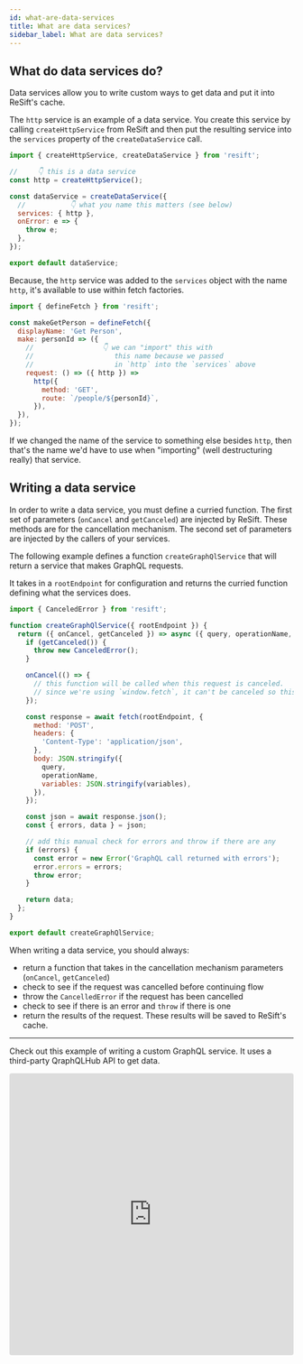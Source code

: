 ```yaml
---
id: what-are-data-services
title: What are data services?
sidebar_label: What are data services?
---
```


## What do data services do?

Data services allow you to write custom ways to get data and put it into ReSift's cache.

The `http` service is an example of a data service. You create this service by calling `createHttpService` from ReSift and then put the resulting service into the `services` property of the `createDataService` call.

```js
import { createHttpService, createDataService } from 'resift';

//     👇 this is a data service
const http = createHttpService();

const dataService = createDataService({
  //           👇 what you name this matters (see below)
  services: { http },
  onError: e => {
    throw e;
  },
});

export default dataService;
```

Because, the `http` service was added to the `services` object with the name `http`, it's available to use within fetch factories.

```js
import { defineFetch } from 'resift';

const makeGetPerson = defineFetch({
  displayName: 'Get Person',
  make: personId => ({
    //                 👇 we can "import" this with
    //                    this name because we passed
    //                    in `http` into the `services` above
    request: () => ({ http }) =>
      http({
        method: 'GET',
        route: `/people/${personId}`,
      }),
  }),
});
```

If we changed the name of the service to something else besides `http`, then that's the name we'd have to use when "importing" (well destructuring really) that service.

## Writing a data service

In order to write a data service, you must define a curried function. The first set of parameters (`onCancel` and `getCanceled`) are injected by ReSift. These methods are for the cancellation mechanism. The second set of parameters are injected by the callers of your services.

The following example defines a function `createGraphQlService` that will return a service that makes GraphQL requests.

It takes in a `rootEndpoint` for configuration and returns the curried function defining what the services does.

```js
import { CanceledError } from 'resift';

function createGraphQlService({ rootEndpoint }) {
  return ({ onCancel, getCanceled }) => async ({ query, operationName, variables }) => {
    if (getCanceled()) {
      throw new CanceledError();
    }

    onCancel(() => {
      // this function will be called when this request is canceled.
      // since we're using `window.fetch`, it can't be canceled so this does nothing for now
    });

    const response = await fetch(rootEndpoint, {
      method: 'POST',
      headers: {
        'Content-Type': 'application/json',
      },
      body: JSON.stringify({
        query,
        operationName,
        variables: JSON.stringify(variables),
      }),
    });

    const json = await response.json();
    const { errors, data } = json;

    // add this manual check for errors and throw if there are any
    if (errors) {
      const error = new Error('GraphQL call returned with errors');
      error.errors = errors;
      throw error;
    }

    return data;
  };
}

export default createGraphQlService;
```

When writing a data service, you should always:

- return a function that takes in the cancellation mechanism parameters (`onCancel`, `getCanceled`)
- check to see if the request was cancelled before continuing flow
- throw the `CancelledError` if the request has been cancelled
- check to see if there is an error and `throw` if there is one
- return the results of the request. These results will be saved to ReSift's cache.

---

Check out this example of writing a custom GraphQL service. It uses a third-party QraphQLHub API to get data.

<iframe src="https://codesandbox.io/embed/amazing-pond-jepp5?fontsize=14"
  style="width:100%; height:500px; border:0; border-radius: 4px; overflow:hidden;"
  title="Custom GraphQL Service"
  allow="geolocation; microphone; camera; midi; vr; accelerometer; gyroscope; payment; ambient-light-sensor; encrypted-media; usb"
  sandbox="allow-modals allow-forms allow-popups allow-scripts allow-same-origin"
></iframe>
